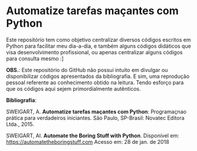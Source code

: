 # Automatize tarefas maçantes com Python

Este repositório tem como objetivo centralizar diversos códigos escritos em Python para facilitar meu dia-a-dia, e também alguns códigos didáticos que visa desenvolvimento profissional, ou apenas centralizar alguns códigos para consulta mesmo :]

**OBS.**: Este repositório do GitHub não possui intuito em divulgar ou disponibilizar códigos apresentados da bibliografia. E sim, uma reprodução pessoal referente ao conhecimento obtido na leitura. Tendo esforço para que os códigos aqui sejem primordialmente autênticos.

**Bibliografia**:

SWEIGART, A. **Automatize tarefas maçantes com Python**: Programaçnao prática para verdadeiros iniciantes. São Paulo, SP-Brasil: Novatec Editora Ltda., 2015.

SWEIGART, Al. **Automate the Boring Stuff with Python**. Disponível em: <https://automatetheboringstuff.com> Acesso em: 28 de jan. de 2018
